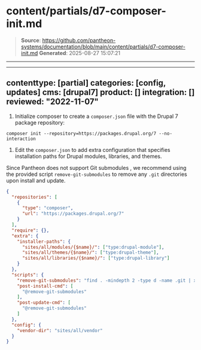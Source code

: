 # content/partials/d7-composer-init.md

> **Source**: https://github.com/pantheon-systems/documentation/blob/main/content/partials/d7-composer-init.md
> **Generated**: 2025-08-27 15:07:21

---

---
contenttype: [partial]
categories: [config, updates]
cms: [drupal7]
product: []
integration: []
reviewed: "2022-11-07"
---

1. Initialize composer to create a `composer.json` file with the Drupal 7 package repository:

  ```bash{promptUser: user}
  composer init --repository=https://packages.drupal.org/7 --no-interaction
  ```

1. Edit the `composer.json` to add extra configuration that specifies installation paths for Drupal modules, libraries, and themes.

  <Alert title="Note" type="info">

  Since Pantheon does not support Git submodules <Popover title="Git submodules" content="Some Composer packages are added as Git submodules, which place a Git repository within a subdirectory of your site’s repository." />, we recommend using the provided script `remove-git-submodules` to remove any `.git` directories upon install and update.

  </Alert>

  ```json:title=composer.json
  {
    "repositories": [
      {
        "type": "composer",
        "url": "https://packages.drupal.org/7"
      }
    ],
    "require": {},
    "extra": {
      "installer-paths": {
        "sites/all/modules/{$name}/": ["type:drupal-module"],
        "sites/all/themes/{$name}/": ["type:drupal-theme"],
        "sites/all/libraries/{$name}/": ["type:drupal-library"]
      }
    },
    "scripts": {
      "remove-git-submodules": "find . -mindepth 2 -type d -name .git | xargs rm -rf",
      "post-install-cmd": [
        "@remove-git-submodules"
      ],
      "post-update-cmd": [
        "@remove-git-submodules"
      ]
    },
    "config": {
      "vendor-dir": "sites/all/vendor"
    }
  }
  ```
  